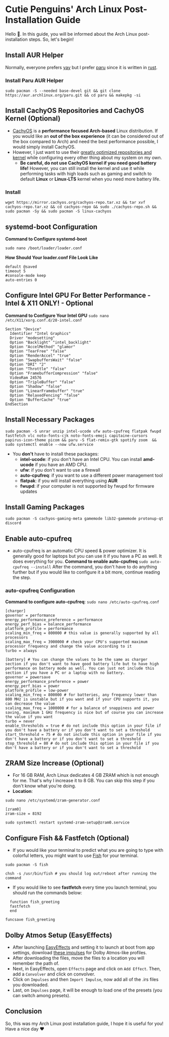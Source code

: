 # Cutie Penguins' Arch Linux Post-Installation Guide
Hello 🤭. In this guide, you will be informed about the Arch Linux post-installation steps. So, let's begin!
## Install AUR Helper
Normally, everyone prefers [yay](https://github.com/Jguer/yay) but I prefer [paru](https://github.com/Morganamilo/paru) since it is written in [rust](https://www.rust-lang.org/).
### Install Paru AUR Helper
```
sudo pacman -S --needed base-devel git && git clone https://aur.archlinux.org/paru.git && cd paru && makepkg -si
```
## Install CachyOS Repositories and CachyOS Kernel (Optional)
- [CachyOS](https://cachyos.org/) is a **performance focused Arch-based** Linux distribution. If you would like an **out of the box experience** (it can be considered out of the box compared to Arch) and need the best performance possible, I would simply install CachyOS.
- However, I just want to use their [greatly optimized repositories and kernel](https://github.com/CachyOS/linux-cachyos#cachyos-repositories) while configuring every other thing about my system on my own.
  - **Be careful, do not use CachyOS kernel if you need good battery life!** However, you can still install the kernel and use it while performing tasks with high loads such as gaming and switch to default **Linux** or **Linux-LTS** kernel when you need more battery life.
### Install
```
wget https://mirror.cachyos.org/cachyos-repo.tar.xz && tar xvf cachyos-repo.tar.xz && cd cachyos-repo && sudo ./cachyos-repo.sh && sudo pacman -Sy && sudo pacman -S linux-cachyos
```
## systemd-boot Configuration
**Command to Configure systemd-boot**
```
sudo nano /boot/loader/loader.conf
```
**How Should Your loader.conf File Look Like**
```
default @saved
timeout 5
#console-mode keep
auto-entries 0
```
## Configure Intel GPU For Better Performance - Intel & X11 ONLY! - Optional
**Command to Configure Your Intel GPU**
`sudo nano /etc/X11/xorg.conf.d/20-intel.conf`
```
Section "Device"
  Identifier "Intel Graphics"
  Driver "modesetting"
  Option "Backlight" "intel_backlight"
  Option "AccelMethod" "glamor"
  Option "TearFree" "false"
  Option "RenderAccel" "true"
  Option "SwapbuffersWait" "false"
  Option "DRI" "2"
  Option "Throttle" "false"
  Option "FramebufferCompression" "false"
  VideoRam 24576
  Option "TripleBuffer" "false"
  Option "Shadow" "false"
  Option "LinearFramebuffer" "true"
  Option "RelaxedFencing" "false"
  Option "BufferCache" "true"
EndSection
```
## Install Necessary Packages
```
sudo pacman -S unrar unzip intel-ucode ufw auto-cpufreq flatpak fwupd fastfetch vlc noto-fonts-cjk noto-fonts-emoji capitaine-cursors papirus-icon-theme picom && paru -S flat-remix-gtk spotify zoom  && sudo systemctl enable --now ufw.service
```
- You **don't** have to install these packages:
  - **intel-ucode**: if you don't have an Intel CPU. You can install **amd-ucode** if you have an AMD CPU.
  - **ufw**: if you don't want to use a firewall
  - **auto-cpufreq**: if you want to use a different power management tool
  - **flatpak**: if you will install everything using **AUR**
  - **fwupd**: if your computer is not supported by fwupd for firmware updates
## Install Gaming Packages
```
sudo pacman -S cachyos-gaming-meta gamemode lib32-gamemode protonup-qt discord
```
## Enable auto-cpufreq
- auto-cpufreq is an automatic CPU speed & power optimizer. It is generally good for laptops but you can use it if you have a PC as well. It does everything for you.
**Command to enable auto-cpufreq**
`sudo auto-cpufreq --install`
After the command, you don't have to do anything further but if you would like to configure it a bit more, continue reading the step.
### auto-cpufreq Configuration 
**Command to configure auto-cpufreq**:
`sudo nano /etc/auto-cpufreq.conf`
```
[charger]
governor = performance
energy_performance_preference = performance
energy_perf_bias = balance_performance
platform_profile = performance
scaling_min_freq = 800000 # this value is generally supported by all processors
scaling_max_freq = 3900000 # check your CPU's supported maximum processor frequency and change the value according to it
turbo = always

[battery] # You can change the values to be the same as charger section if you don't want to have good battery life but to have high performance on battery mode as well. You can just not include this section if you have a PC or a laptop with no battery.
governor = powersave
energy_performance_preference = power
energy_perf_bias = power
platform_profile = low-power
scaling_min_freq = 800000 # for batteries, any frequency lower than 800 MHz is unstable but if you want and if your CPU supports it, you can decrease the value
scaling_max_freq = 1000000 # for a balance of snappiness and power saving, maximum 1 GHz frequency is nice but of course you can increase the value if you want
turbo = never
enable_thresholds = true # do not include this option in your file if you don't have a battery or if you don't want to set a threshold
start_threshold = 75 # do not include this option in your file if you don't have a battery or if you don't want to set a threshold
stop_threshold = 80 # do not include this option in your file if you don't have a battery or if you don't want to set a threshold
```
## ZRAM Size Increase (Optional) 
- For 16 GB RAM, Arch Linux dedicates 4 GB ZRAM which is not enough for me. That's why I increase it to 8 GB. You can skip this step if you don't know what you're doing.
- **Location**:
```
sudo nano /etc/systemd/zram-generator.conf
```
```
[zram0]
zram-size = 8192
```
```
sudo systemctl restart systemd-zram-setup@zram0.service
```
## Configure Fish && Fastfetch (Optional)
- If you would like your terminal to predict what you are going to type with colorful letters, you might want to use [Fish](https://fishshell.com/) for your terminal.
```
sudo pacman -S fish
```
```
chsh -s /usr/bin/fish # you should log out/reboot after running the command
```
- If you would like to see **fastfetch** every time you launch terminal, you should run the commands below:
```
  function fish_greeting
  fastfetch
  end
```
```
funcsave fish_greeting
```
## Dolby Atmos Setup (EasyEffects)
- After launching [EasyEffects](https://github.com/wwmm/easyeffects) and setting it to launch at boot from app settings, download [these impulses](https://github.com/shuhaowu/linux-thinkpad-speaker-improvements/tree/main/ThinkPadT495) for Dolby Atmos-like profiles.
- After downloading the files, move the files to a location you will remember the path of.
- Next, in EasyEffects, open `Effects` page and click on `Add Effect`. Then, add a `Convolver` and click on convolver.
- Click on `Impulses` and then `Import Impulse`, now add all of the .irs files you downloaded.
- Last, on `Impulses` page, it will be enough to load one of the presets (you can switch among presets).
## Conclusion
So, this was my Arch Linux post installation guide, I hope it is useful for you! Have a nice day ❤️
